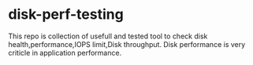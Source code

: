 # disk-perf-testing
This repo is collection of usefull and tested tool to check disk health,performance,IOPS limit,Disk throughput.
Disk performance is very criticle in application performance.
